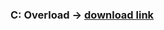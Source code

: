 ### C: Overload -> [download link](https://www.mediafire.com/file/dg0rcgwh09g3bvy/Overload-1.20.1-0.1.zip/file)
